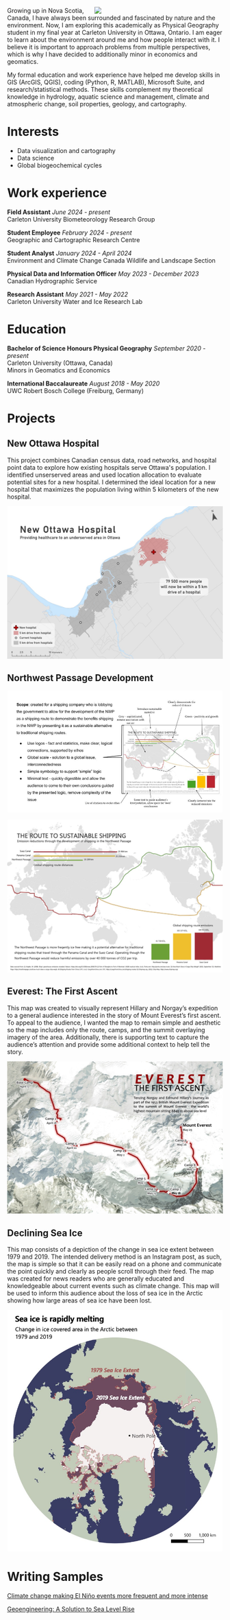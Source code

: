 <img src='/profile.png'
     align = right
     width = 300/>

Growing up in Nova Scotia, Canada, I have always been surrounded and fascinated by nature and the environment. Now, I am exploring this academically as Physical Geography student in my final year at Carleton University in Ottawa, Ontario. I am eager to learn about the environment around me and how people interact with it. I believe it is important to approach problems from multiple perspectives, which is why I have decided to additionally minor in economics and geomatics. 

My formal education and work experience have helped me develop skills in GIS (ArcGIS, QGIS), coding (Python, R, MATLAB), Microsoft Suite, and research/statistical methods. These skills complement my theoretical knowledge in hydrology, aquatic science and management, climate and atmospheric change, soil properties, geology, and cartography.


# Interests
- Data visualization and cartography
- Data science
- Global biogeochemical cycles


# Work experience
**Field Assistant** _June 2024 - present_\
Carleton University Biometeorology Research Group 

**Student Employee** _February 2024 - present_\
Geographic and Cartographic Research Centre 

**Student Analyst** _January 2024 - April 2024_\
Environment and Climate Change Canada Wildlife and Landscape Section

**Physical Data and Information Officer** _May 2023 - December 2023_\
Canadian Hydrographic Service 

**Research Assistant** _May 2021 - May 2022_\
Carleton University Water and Ice Research Lab


# Education 
**Bachelor of Science Honours Physical Geography** _September 2020 - present_\
Carleton University (Ottawa, Canada)\
Minors in Geomatics and Economics

**International Baccalaureate** _August 2018 - May 2020_\
UWC Robert Bosch College (Freiburg, Germany)


# Projects

## New Ottawa Hospital
This project combines Canadian census data, road networks, and hospital point data to explore how existing hospitals serve Ottawa's population. I identified unserserved areas and used location allocation to evaluate potential sites for a new hospital. I determined the ideal location for a new hospital that maximizes the population living within 5 kilometers of the new hospital. 

![New Ottawa Hospital Map](/work-examples/map-hospital.jpg)



## Northwest Passage Development
![Northwest Passage Development Map Rationale](/work-examples/rationale-shipping.jpg)

![Northwest Passage Development Map](/work-examples/map-shipping.jpg)



## Everest: The First Ascent 
This map was created to visually represent Hillary and Norgay’s expedition to a general audience interested in the story of Mount Everest’s first ascent. To appeal to the audience, I wanted the map to remain simple and aesthetic so the map includes only the route, camps, and the summit overlaying imagery of the area. Additionally, there is supporting text to capture the audience’s attention and provide some additional context to help tell the story. 

![Everest Map](/work-examples/map-everest.jpg)


## Declining Sea Ice
This map consists of a depiction of the change in sea ice extent between 1979 and 2019. The intended delivery method is an Instagram post, as such, the map is simple so that it can be easily read on a phone and communicate the point quickly and clearly as people scroll through their feed. The map was created for news readers who are generally educated and knowledgeable about current events such as climate change. This map will be used to inform this audience about the loss of sea ice in the Arctic showing how large areas of sea ice have been lost. 

![Sea Ice Map](/work-examples/map-seaice.jpg)


# Writing Samples
<a href="adricaswell.github.io/work-examples/writing-elnino.pdf" target="_blank">Climate change making El Niño events more frequent and more intense</a>

<a href="adricaswell.github.io/work-examples/writing-geoengineering.pdf" target="_blank">Geoengineering: A Solution to Sea Level Rise</a>
